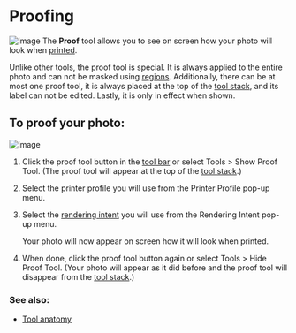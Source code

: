 Proofing
========

![image](images/Tool-Proof-en.png) The **Proof** tool allows you to see
on screen how your photo will look when [printed](Printing.html).

Unlike other tools, the proof tool is special. It is always applied to
the entire photo and can not be masked using [regions](Regions.html).
Additionally, there can be at most one proof tool, it is always placed
at the top of the [tool stack](Tool_Stack.html), and its label can not
be edited. Lastly, it is only in effect when shown.

To proof your photo:
--------------------

![image](images/Button-Proof.png)

1.  Click the proof tool button in the [tool bar](Tools-Controls.html)
    or select Tools \> Show Proof Tool. (The proof tool will appear at
    the top of the [tool stack](Tool_Stack.html).)
2.  Select the printer profile you will use from the Printer Profile
    pop-up menu.
3.  Select the [rendering intent](Rendering_Intent.html) you will use
    from the Rendering Intent pop-up menu.

    Your photo will now appear on screen how it will look when printed.

4.  When done, click the proof tool button again or select Tools \> Hide
    Proof Tool. (Your photo will appear as it did before and the proof
    tool will disappear from the [tool stack](Tool_Stack.html).)

### See also:

-   [Tool anatomy](Tool_Anatomy.html)

